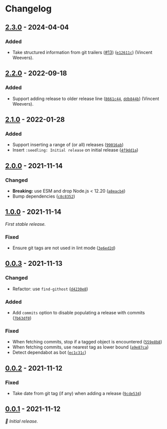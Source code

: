 # Changelog

## [2.3.0] - 2024-04-04

### Added

- Take structured information from git trailers ([#13](https://github.com/vweevers/remark-common-changelog/issues/13)) ([`e12611c`](https://github.com/vweevers/remark-common-changelog/commit/e12611c)) (Vincent Weevers).

## [2.2.0] - 2022-09-18

### Added

- Support adding release to older release line ([`8661c44`](https://github.com/vweevers/remark-common-changelog/commit/8661c44), [`ddb844b`](https://github.com/vweevers/remark-common-changelog/commit/ddb844b)) (Vincent Weevers).

## [2.1.0] - 2022-01-28

### Added

- Support inserting a range of (or all) releases ([`99016ab`](https://github.com/vweevers/remark-common-changelog/commit/99016ab))
- Insert `:seedling: Initial release` on initial release ([`4f9dd1a`](https://github.com/vweevers/remark-common-changelog/commit/4f9dd1a))

## [2.0.0] - 2021-11-14

### Changed

- **Breaking:** use ESM and drop Node.js < 12.20 ([`a8eacb4`](https://github.com/vweevers/remark-common-changelog/commit/a8eacb4))
- Bump dependencies ([`c8c8352`](https://github.com/vweevers/remark-common-changelog/commit/c8c8352))

## [1.0.0] - 2021-11-14

_First stable release._

### Fixed

- Ensure git tags are not used in lint mode ([`3e6ed2d`](https://github.com/vweevers/remark-common-changelog/commit/3e6ed2d))

## [0.0.3] - 2021-11-13

### Changed

- Refactor: use `find-githost` ([`d4230e8`](https://github.com/vweevers/remark-common-changelog/commit/d4230e8))

### Added

- Add `commits` option to disable populating a release with commits ([`7b63df0`](https://github.com/vweevers/remark-common-changelog/commit/7b63df0))

### Fixed

- When fetching commits, stop if a tagged object is encountered ([`559e8b8`](https://github.com/vweevers/remark-common-changelog/commit/559e8b8))
- When fetching commits, use nearest tag as lower bound ([`a9e87ca`](https://github.com/vweevers/remark-common-changelog/commit/a9e87ca))
- Detect dependabot as bot ([`ec1c31c`](https://github.com/vweevers/remark-common-changelog/commit/ec1c31c))

## [0.0.2] - 2021-11-12

### Fixed

- Take date from git tag (if any) when adding a release ([`9cde534`](https://github.com/vweevers/remark-common-changelog/commit/9cde534))

## [0.0.1] - 2021-11-12

_:seedling: Initial release._

[2.3.0]: https://github.com/vweevers/remark-common-changelog/releases/tag/v2.3.0

[2.2.0]: https://github.com/vweevers/remark-common-changelog/releases/tag/v2.2.0

[2.1.0]: https://github.com/vweevers/remark-common-changelog/releases/tag/v2.1.0

[2.0.0]: https://github.com/vweevers/remark-common-changelog/releases/tag/v2.0.0

[1.0.0]: https://github.com/vweevers/remark-common-changelog/releases/tag/v1.0.0

[0.0.3]: https://github.com/vweevers/remark-common-changelog/releases/tag/v0.0.3

[0.0.2]: https://github.com/vweevers/remark-common-changelog/releases/tag/v0.0.2

[0.0.1]: https://github.com/vweevers/remark-common-changelog/releases/tag/v0.0.1
